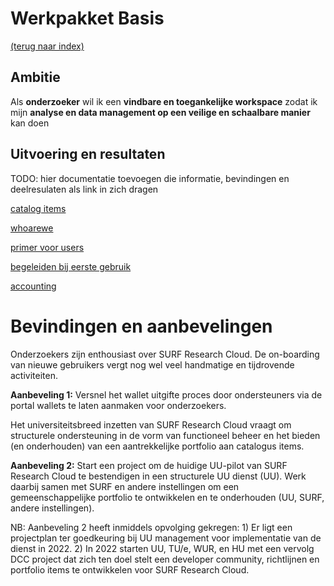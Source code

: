 # Werkpakket Basis
[(terug naar index)](index.md)

## Ambitie
Als **onderzoeker** 
wil ik een **vindbare en toegankelijke workspace**
zodat ik mijn **analyse en data management op een 
veilige en schaalbare manier** kan doen

## Uitvoering en resultaten

TODO: hier documentatie toevoegen die informatie, bevindingen en deelresulaten als
link in zich dragen

[catalog items](https://utrechtuniversity.github.io/researchcloud-items/)

[whoarewe](https://utrechtuniversity.github.io/researchcloud-items/whoiswho.html)

[primer voor users](https://utrechtuniversity.github.io/researchcloud-items/primer-for-users.html)

[begeleiden bij eerste gebruik](https://utrechtuniversity.github.io/researchcloud-items/primer/workshop-src.html)

[accounting](w1/w1-accounting.pdf)


# Bevindingen en aanbevelingen
Onderzoekers zijn enthousiast over SURF Research Cloud. De on-boarding van nieuwe gebruikers
vergt nog wel veel handmatige en tijdrovende activiteiten.

**Aanbeveling 1:** Versnel het wallet uitgifte proces door ondersteuners via de portal
wallets te laten aanmaken voor onderzoekers.

Het universiteitsbreed inzetten van SURF Research Cloud vraagt om structurele ondersteuning
in de vorm van functioneel beheer en het bieden (en onderhouden) van een aantrekkelijke
portfolio aan catalogus items.

**Aanbeveling 2:** Start een project om de huidige UU-pilot van SURF Research Cloud 
te bestendigen in een structurele UU dienst (UU). 
Werk daarbij samen met SURF en andere instellingen om een gemeenschappelijke portfolio
te ontwikkelen en te onderhouden (UU, SURF, andere instellingen).
 
NB: Aanbeveling 2 heeft inmiddels opvolging gekregen: 1) Er ligt een projectplan ter goedkeuring
bij UU management voor implementatie van de dienst in 2022. 2) In 2022 starten UU, TU/e, 
WUR, en HU met een vervolg DCC project dat zich ten doel stelt een developer community,
richtlijnen en portfolio items te ontwikkelen voor SURF Research Cloud. 

